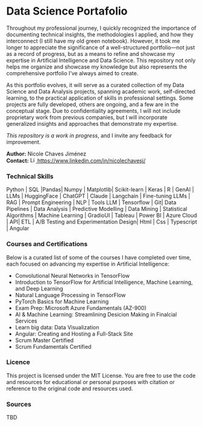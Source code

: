 # Data Science Portafolio
Throughout my professional journey, I quickly recognized the importance of documenting technical insights, the methodologies I applied, and how they interconnect (I still have my old green notebook). However, it took me longer to appreciate the significance of a well-structured portfolio—not just as a record of progress, but as a means to refine and showcase my expertise in Artificial Intelligence and Data Science. This repository not only helps me organize and showcase my knowledge but also represents the comprehensive portfolio I’ve always aimed to create.

As this portfolio evolves, it will serve as a curated collection of my Data Science and Data Analysis projects, spanning academic work, self-directed learning,  to the practical application of skills in professional settings. Some projects are fully developed, others are ongoing, and a few are in the conceptual stage. Due to confidentiality agreements, I will not include proprietary work from previous companies, but I will incorporate generalized insights and approaches that demonstrate my expertise.

*This repository is a work in progress*, and I invite any feedback for improvement.


**Author:** Nicole Chaves Jiménez <br>
**Contact:**  <a href="https://www.linkedin.com/in/your-profile">
  <img src="https://upload.wikimedia.org/wikipedia/commons/c/ca/LinkedIn_logo_initials.png" alt="LinkedIn" width="15" height="15">
</a> https://www.linkedin.com/in/nicolechavesj/
### Technical Skills
Python | SQL |Pandas| Numpy | Matplotlib| Scikit-learn | Keras | R | GenAI | LLMs | HuggingFace | ChatGPT | Claude | Langchain | Fine-tuning LLMs | RAG | Prompt Engineering | NLP | Tools LLM | Tensorflow | Git| Data Pipelines | Data Analysis | Predictive Modelling | Data Mining | Statistical Algorithms | Machine Learning | GradioUI | Tableau | Power BI | Azure Cloud | API| ETL | A/B Testing and Experimentation Design| Html | Css | Typescript | Angular


### Courses and Certifications
Below is a curated list of some of the courses I have completed over time, each focused on advancing my expertise in Artificial Intelligence:

* Convolutional Neural Networks in TensorFlow
* Introduction to TensorFlow for Artificial Intelligence, Machine Learning, and Deep Learning
* Natural Language Processing in TensorFlow
* PyTorch Basics for Machine Learning
* Exam Prep: Microsoft Azure Fundamentals (AZ-900)
* AI & Machine Learning: Streamlining Desicion Making in Finalcial Services
* Learn big data: Data Visualization
* Angular: Creating and Hosting a Full-Stack Site
* Scrum Master Certified
* Scrum Fundamentals Certified

### Licence
This project is licensed under the MIT License. You are free to use the code and resources for educational or personal purposes with citation or reference to the original code and resources used.
### Sources
TBD


